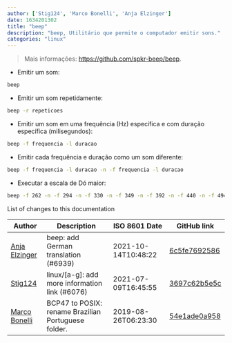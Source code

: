 ```yaml
---
author: ['Stig124', 'Marco Bonelli', 'Anja Elzinger']
date: 1634201302
title: "beep"
description: "beep, Utilitário que permite o computador emitir sons."
categories: "linux"
---
```

> Mais informações: <https://github.com/spkr-beep/beep>.

- Emitir um som:

```bash
beep
```

- Emitir um som repetidamente:

```bash
beep -r repeticoes
```

- Emitir um som em uma frequência (Hz) específica e com duração específica (milisegundos):

```bash
beep -f frequencia -l duracao
```

- Emitir cada frequência e duração como um som diferente:

```bash
beep -f frequencia -l duracao -n -f frequencia -l duracao
```

- Executar a escala de Dó maior:

```bash
beep -f 262 -n -f 294 -n -f 330 -n -f 349 -n -f 392 -n -f 440 -n -f 494 -n -f 523
```
List of changes to this documentation


Author | Description | ISO 8601 Date | GitHub link
------|-----|-----|-----
[Anja Elzinger](mailto:35960947+entensee403@users.noreply.github.com) | beep: add German translation (#6939) | 2021-10-14T10:48:22 | [6c5fe7692586](https://github.com/tldr-pages/tldr/commit/6c5fe7692586c9913e3b490efffc5011764ccadc)
[Stig124](mailto:stigpro@outlook.fr) | linux/[a-g]: add more information link (#6076) | 2021-07-09T16:45:55 | [3697c62b5e5c](https://github.com/tldr-pages/tldr/commit/3697c62b5e5cd9bae7a99c591cb81d1ddcfbf792)
[Marco Bonelli](mailto:marco@mebeim.net) | BCP47 to POSIX: rename Brazilian Portuguese folder. | 2019-08-26T06:23:30 | [54e1ade0a958](https://github.com/tldr-pages/tldr/commit/54e1ade0a958f3a08d9ed60f32b66188d0ecfb63)

